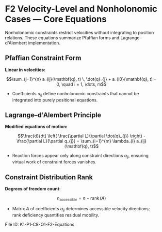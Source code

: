 # F2 Velocity-Level and Nonholonomic Cases — Core Equations

Nonholonomic constraints restrict velocities without integrating to position relations. These equations summarize Pfaffian forms and Lagrange–d'Alembert implementation.

## Pfaffian Constraint Form
**Linear in velocities:**

$$\sum_{j=1}^{n} a_{ij}(\mathbf{q}, t) \, \dot{q}_{j} + a_{i0}(\mathbf{q}, t) = 0, \quad i = 1, \dots, m$$

- Coefficients $a_{ij}$ define nonholonomic constraints that cannot be integrated into purely positional equations.

## Lagrange–d'Alembert Principle
**Modified equations of motion:**

$$\frac{d}{dt} \left( \frac{\partial L}{\partial \dot{q}_{j}} \right) - \frac{\partial L}{\partial q_{j}} = \sum_{i=1}^{m} \lambda_{i} a_{ij}(\mathbf{q}, t)$$

- Reaction forces appear only along constraint directions $a_{ij}$, ensuring virtual work of constraint forces vanishes.

## Constraint Distribution Rank
**Degrees of freedom count:**

$$n_{\text{accessible}} = n - \operatorname{rank}(A)$$

- Matrix $A$ of coefficients $a_{ij}$ determines accessible velocity directions; rank deficiency quantifies residual mobility.

File ID: K1-P1-C8-O1-F2-Equations
